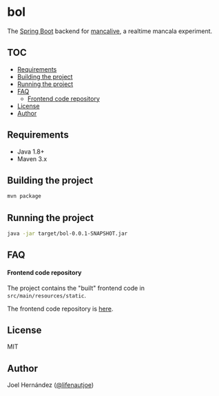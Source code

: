 # bol

The [Spring Boot](https://projects.spring.io/spring-boot/) backend for [mancalive](https://secure-cliffs-35079.herokuapp.com/auth), a realtime mancala experiment.

## TOC
- [Requirements](#requirements)
- [Building the project](#building-the-project)
- [Running the project](#running-the-project)
- [FAQ](#faq)
  * [Frontend code repository](#frontend-code-repository)
- [License](#license)
- [Author](#author)

## Requirements

- Java 1.8+
- Maven 3.x

## Building the project
```bash
mvn package
```

## Running the project
```bash
java -jar target/bol-0.0.1-SNAPSHOT.jar
```

## FAQ

#### Frontend code repository
The project contains the "built" frontend code in `src/main/resources/static`.

The frontend code repository is [here](https://github.com/lifenautjoe/bol-www/).

## License

MIT

## Author

Joel Hernández ([@lifenautjoe](www.lifenautjoe.com))